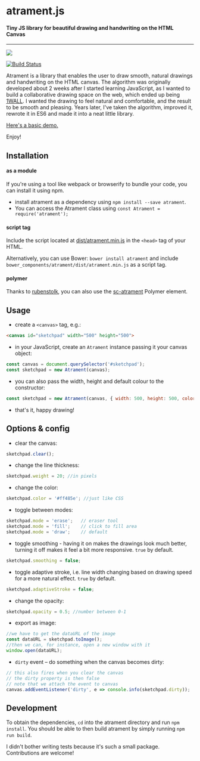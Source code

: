 # atrament.js
#### Tiny JS library for beautiful drawing and handwriting on the HTML Canvas
---

![](demo/img/muchotravka.png)

[![Build Status](https://travis-ci.org/jakubfiala/atrament.js.svg?branch=master)](https://travis-ci.org/jakubfiala/atrament.js)

Atrament is a library that enables the user to draw smooth, natural drawings and handwriting on the HTML canvas.
The algorithm was originally developed about 2 weeks after I started learning JavaScript, as I wanted to build a
collaborative drawing space on the web, which ended up being [1WALL](http://fiala.uk/1wall). I wanted the drawing to
feel natural and comfortable, and the result to be smooth and pleasing. Years later, I've taken the algorithm,
improved it, rewrote it in ES6 and made it into a neat little library.

[Here's a basic demo.](http://fiala.uk/atrament.js/demo/)

Enjoy!

## Installation

#### as a module

If you're using a tool like webpack or browserify to bundle your code, you can install it using npm.

+ install atrament as a dependency using ```npm install --save atrament```.
+ You can access the Atrament class using ```const Atrament = require('atrament');```

#### script tag

Include the script located at [dist/atrament.min.js](https://github.com/jakubfiala/atrament.js/raw/master/dist/atrament.min.js) in the `<head>` tag of your HTML.

Alternatively, you can use Bower: `bower install atrament` and include `bower_components/atrament/dist/atrament.min.js` as a script tag.

#### polymer

Thanks to [rubenstolk](https://github.com/rubenstolk), you can also use the [sc-atrament](https://github.com/safetychanger/sc-atrament) Polymer element.

## Usage

+ create a `<canvas>` tag, e.g.:
```html
<canvas id="sketchpad" width="500" height="500">
```
+ in your JavaScript, create an `Atrament` instance passing it your canvas object:
```js
const canvas = document.querySelector('#sketchpad');
const sketchpad = new Atrament(canvas);
```
+ you can also pass the width, height and default colour to the constructor:
```js
const sketchpad = new Atrament(canvas, { width: 500, height: 500, color: 'orange' });
```
+ that's it, happy drawing!


## Options & config

+ clear the canvas:
```js
sketchpad.clear();
```
+ change the line thickness:
```js
sketchpad.weight = 20; //in pixels
```
+ change the color:
```js
sketchpad.color = '#ff485e'; //just like CSS
```
+ toggle between modes:
```js
sketchpad.mode = 'erase'; 	// eraser tool
sketchpad.mode = 'fill'; 	// click to fill area
sketchpad.mode = 'draw'; 	// default
```
+ toggle smoothing - having it on makes the drawings look much better, turning it off makes it feel a bit more responsive. `true` by default.
```js
sketchpad.smoothing = false;
```
+ toggle adaptive stroke, i.e. line width changing based on drawing speed for a more natural effect. `true` by default.
```js
sketchpad.adaptiveStroke = false;
```
+ change the opacity:
```js
sketchpad.opacity = 0.5; //number between 0-1
```
+ export as image:
```js
//we have to get the dataURL of the image
const dataURL = sketchpad.toImage();
//then we can, for instance, open a new window with it
window.open(dataURL);
```
+ `dirty` event – do something when the canvas becomes dirty:
```js
// this also fires when you clear the canvas
// the dirty property is then false
// note that we attach the event to canvas
canvas.addEventListener('dirty', e => console.info(sketchpad.dirty));
```

## Development
To obtain the dependencies, `cd` into the atrament directory and run `npm install`.
You should be able to then build atrament by simply running `npm run build`.

I didn't bother writing tests because it's such a small package. Contributions are welcome!

